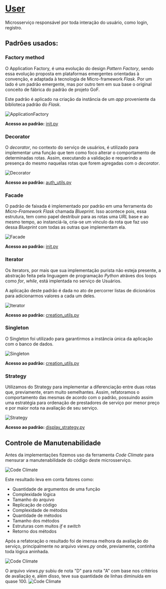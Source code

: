 # [User](https://github.com/pax-app/User)

Microsserviço responsável por toda interação do usuário, como login, registro.

## Padrões usados:

### Factory method

O Application Factory, é uma evolução do design _Pattern Factory_, sendo essa evolução proposta em plataformas emergentes orientadas à convenção, e adaptada à tecnologia de Micro-framework _Flask_. Por um lado é um padrão emergente, mas por outro tem em sua base o original conceito de fábrica do padrão de projeto GoF.

Este padrão é aplicado na criação da instância de um _app_ proveniente da biblioteca padrão do _Flask_.

![ApplicationFactory](../../../../assets/design-patterns/User/ApplicationFactory.png)

**Acesso ao padrão:** [init.py](https://github.com/pax-app/User/blob/devel/project/__init__.py)

### Decorator

O _decorator_, no contexto do serviço de usuários, é utilizado para implementar uma função que tem como foco alterar o comportamento de determinadas rotas. Assim, executando a validação e requerindo a presença do mesmo naquelas rotas que forem agregadas com o _decorator_.

![Decorator](../../../../assets/design-patterns/User/Decorator.png)

**Acesso ao padrão:** [auth_utils.py](https://github.com/pax-app/User/blob/devel/project/api/utils/auth_utils.py)

### Facade

O padrão de faixada é implementado por padrão em uma ferramenta do _Micro-Framework_ _Flask_ chamada _Blueprint_. Isso acontece pois, essa estrutura, tem como papel destribuir para as rotas uma _URL_ base e ao mesmo tempo, ao instanciá-la, cria-se um vínculo da rota que faz uso dessa _Blueprint_ com todas as outras que implementam ela.

![Facade](../../../../assets/design-patterns/User/Facade.png)

**Acesso ao padrão:** [init.py](https://github.com/pax-app/User/blob/devel/project/__init__.py)

### Iterator

Os iterators, por mais que sua implementação purista não esteja presente, a abstração feita pela linguagem de programação _Python_ atráves dos loops como _for_, _while_, está implentada no serviço de Usuários.

A aplicação deste padrão é dada no ato de percorrer listas de dicionários para adicionarmos valores a cada um deles.

![Iterator](../../../../assets/design-patterns/User/Iterator.png)

**Acesso ao padrão:** [creation_utils.py](https://github.com/pax-app/User/blob/devel/project/api/utils/creation_utils.py)

### Singleton

O Singleton foi utilizado para garantirmos a instância única da aplicação com o banco de dados.

![Singleton](../../../../assets/design-patterns/User/Singleton.png)

**Acesso ao padrão:** [creation_utils.py](https://github.com/pax-app/User/blob/devel/project/database_singleton.py)

### Strategy

Utilizamos do Strategy para implementar a diferenciação entre duas rotas que, previamente, eram muito semelhantes. Assim, refatoramos o comportamento das mesmas de acordo com o padrão, possuindo assim uma estratégia para ordenação de prestadores de serviço por menor preço e por maior nota na avaliação de seu serviço.

![Strategy](../../../../assets/design-patterns/User/Strategy.png)

**Acesso ao padrão:** [display_strategy.py](https://github.com/pax-app/User/blob/devel/project/api/utils/display_strategy.py)

## Controle de Manutenabilidade

Antes da implementações fizemos uso da ferramenta _Code Climate_ para mensurar a manutenabilidade do código deste microsserviço.

![Code Climate](../../../../assets/design-patterns/User/Before.jpg)

Este resultado leva em conta fatores como:

- Quantidade de argumentos de uma função
- Complexidade lógica
- Tamanho do arquivo
- Replicação de código
- Complexidade de métodos
- Quantidade de métodos
- Tamanho dos métodos
- Estruturas com muitos _if_ e _switch_
- Retorno dos métodos

Após a refatoração o resultado foi de imensa melhora da avaliação do serviço, principalmente no arquivo _views.py_ onde, previamente, continha toda lógica aninhada.

![Code Climate](../../../../assets/design-patterns/User/After.png)

O arquivo _views.py_ subiu de nota "D" para nota "A" com base nos critérios de avaliação e, além disso, teve sua quantidade de linhas diminuída em quase 100.
![Code Climate](../../../../assets/design-patterns/User/After-views.jpg)
